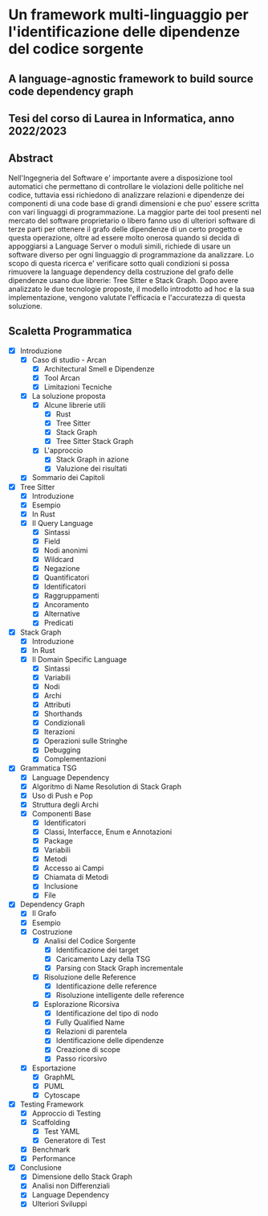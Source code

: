 # Un framework multi-linguaggio per l'identificazione delle dipendenze del codice sorgente

## A language-agnostic framework to build source code dependency graph

## Tesi del corso di Laurea in Informatica, anno 2022/2023

## Abstract

Nell'Ingegneria del Software e' importante avere a disposizione tool automatici che permettano di controllare le violazioni delle politiche nel codice, tuttavia essi richiedono di analizzare relazioni e dipendenze dei componenti di una code base di grandi dimensioni e che puo' essere scritta con vari linguaggi di programmazione. La maggior parte dei tool presenti nel mercato del software proprietario o libero fanno uso di ulteriori software di terze parti per ottenere il grafo delle dipendenze di un certo progetto e questa operazione, oltre ad essere molto onerosa quando si decida di appoggiarsi a Language Server o moduli simili, richiede di usare un software diverso per ogni linguaggio di programmazione da analizzare. Lo scopo di questa ricerca e' verificare sotto quali condizioni si possa rimuovere la language dependency della costruzione del grafo delle dipendenze usano due librerie: Tree Sitter e Stack Graph. Dopo avere analizzato le due tecnologie proposte, il modello introdotto ad hoc e la sua implementazione, vengono valutate l'efficacia e l'accuratezza di questa soluzione.

## Scaletta Programmatica

- [x] Introduzione
    - [x] Caso di studio - Arcan
      - [x] Architectural Smell e Dipendenze
      - [x] Tool Arcan
      - [x] Limitazioni Tecniche
    - [x] La soluzione proposta
      - [x] Alcune librerie utili
        - [x] Rust
        - [x] Tree Sitter
        - [x] Stack Graph
        - [x] Tree Sitter Stack Graph
      - [x] L'approccio
        - [x] Stack Graph in azione
        - [x] Valuzione dei risultati
    - [x] Sommario dei Capitoli
- [x] Tree Sitter
    - [x] Introduzione
    - [x] Esempio
    - [x] In Rust
    - [x] Il Query Language
      - [x] Sintassi
      - [x] Field
      - [x] Nodi anonimi
      - [x] Wildcard
      - [x] Negazione
      - [x] Quantificatori
      - [x] Identificatori
      - [x] Raggruppamenti
      - [x] Ancoramento
      - [x] Alternative
      - [x] Predicati
- [x] Stack Graph
    - [x] Introduzione
    - [x] In Rust
    - [x] Il Domain Specific Language
      - [x] Sintassi
      - [x] Variabili
      - [x] Nodi
      - [x] Archi
      - [x] Attributi
      - [x] Shorthands
      - [x] Condizionali
      - [x] Iterazioni
      - [x] Operazioni sulle Stringhe
      - [x] Debugging
      - [x] Complementazioni
- [x] Grammatica TSG
    - [x] Language Dependency
    - [x] Algoritmo di Name Resolution di Stack Graph
    - [x] Uso di Push e Pop
    - [x] Struttura degli Archi
    - [x] Componenti Base
      - [x] Identificatori
      - [x] Classi, Interfacce, Enum e Annotazioni
      - [x] Package
      - [x] Variabili
      - [x] Metodi
      - [x] Accesso ai Campi
      - [x] Chiamata di Metodi
      - [x] Inclusione
      - [x] File
- [x] Dependency Graph
    - [x] Il Grafo
    - [x] Esempio
    - [x] Costruzione
      - [x] Analisi del Codice Sorgente
        - [x] Identificazione dei target
        - [x] Caricamento Lazy della TSG
        - [x] Parsing con Stack Graph incrementale
      - [x] Risoluzione delle Reference
        - [x] Identificazione delle reference
        - [x] Risoluzione intelligente delle reference
      - [x] Esplorazione Ricorsiva
        - [x] Identificazione del tipo di nodo
        - [x] Fully Qualified Name
        - [x] Relazioni di parentela
        - [x] Identificazione delle dipendenze
        - [x] Creazione di scope
        - [x] Passo ricorsivo
    - [x] Esportazione
      - [x] GraphML
      - [x] PUML
      - [x] Cytoscape
- [x] Testing Framework
    - [x] Approccio di Testing
    - [x] Scaffolding
      - [x] Test YAML
      - [x] Generatore di Test
    - [x] Benchmark
    - [x] Performance
- [x] Conclusione
  - [x] Dimensione dello Stack Graph
  - [x] Analisi non Differenziali
  - [x] Language Dependency
  - [x] Ulteriori Sviluppi
